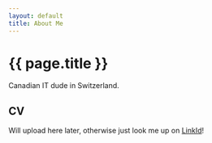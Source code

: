 ```yaml
---
layout: default
title: About Me
---
```

<div class="blurb">
	<h1>{{ page.title }}</h1>
    <p>Canadian IT dude in Switzerland.</p>
    <h2>CV</h2>
    <p>Will upload here later, otherwise just look me up on <a href="https://www.linkedin.com/in/sasha-poirier-wettstein/">LinkId</a>!</p>
</div><!-- /.blurb -->